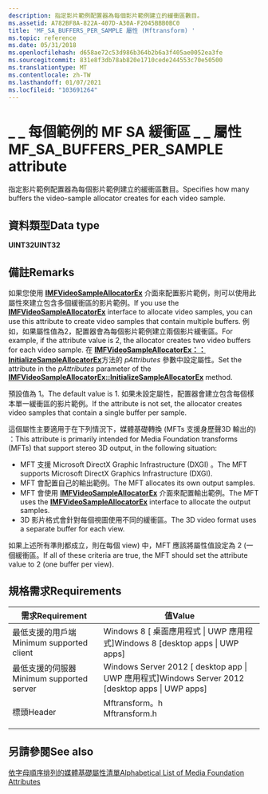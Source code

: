 ```yaml
---
description: 指定影片範例配置器為每個影片範例建立的緩衝區數目。
ms.assetid: A782BF8A-822A-407D-A30A-F2045BBB0BC0
title: 'MF_SA_BUFFERS_PER_SAMPLE 屬性 (Mftransform) '
ms.topic: reference
ms.date: 05/31/2018
ms.openlocfilehash: d658ae72c53d986b364b2b6a3f405ae0052ea3fe
ms.sourcegitcommit: 831e8f3db78ab820e1710cede244553c70e50500
ms.translationtype: MT
ms.contentlocale: zh-TW
ms.lasthandoff: 01/07/2021
ms.locfileid: "103691264"
---
```

# <a name="mf_sa_buffers_per_sample-attribute"></a><span data-ttu-id="cf938-103">\_ \_ 每個範例的 MF SA 緩衝區 \_ \_ 屬性</span><span class="sxs-lookup"><span data-stu-id="cf938-103">MF\_SA\_BUFFERS\_PER\_SAMPLE attribute</span></span>

<span data-ttu-id="cf938-104">指定影片範例配置器為每個影片範例建立的緩衝區數目。</span><span class="sxs-lookup"><span data-stu-id="cf938-104">Specifies how many buffers the video-sample allocator creates for each video sample.</span></span>

## <a name="data-type"></a><span data-ttu-id="cf938-105">資料類型</span><span class="sxs-lookup"><span data-stu-id="cf938-105">Data type</span></span>

<span data-ttu-id="cf938-106">**UINT32**</span><span class="sxs-lookup"><span data-stu-id="cf938-106">**UINT32**</span></span>

## <a name="remarks"></a><span data-ttu-id="cf938-107">備註</span><span class="sxs-lookup"><span data-stu-id="cf938-107">Remarks</span></span>

<span data-ttu-id="cf938-108">如果您使用 [**IMFVideoSampleAllocatorEx**](/windows/desktop/api/mfidl/nn-mfidl-imfvideosampleallocatorex) 介面來配置影片範例，則可以使用此屬性來建立包含多個緩衝區的影片範例。</span><span class="sxs-lookup"><span data-stu-id="cf938-108">If you use the [**IMFVideoSampleAllocatorEx**](/windows/desktop/api/mfidl/nn-mfidl-imfvideosampleallocatorex) interface to allocate video samples, you can use this attribute to create video samples that contain multiple buffers.</span></span> <span data-ttu-id="cf938-109">例如，如果屬性值為2，配置器會為每個影片範例建立兩個影片緩衝區。</span><span class="sxs-lookup"><span data-stu-id="cf938-109">For example, if the attribute value is 2, the allocator creates two video buffers for each video sample.</span></span> <span data-ttu-id="cf938-110">在 [**IMFVideoSampleAllocatorEx：： InitializeSampleAllocatorEx**](/windows/desktop/api/mfidl/nf-mfidl-imfvideosampleallocatorex-initializesampleallocatorex)方法的 *pAttributes* 參數中設定屬性。</span><span class="sxs-lookup"><span data-stu-id="cf938-110">Set the attribute in the *pAttributes* parameter of the [**IMFVideoSampleAllocatorEx::InitializeSampleAllocatorEx**](/windows/desktop/api/mfidl/nf-mfidl-imfvideosampleallocatorex-initializesampleallocatorex) method.</span></span>

<span data-ttu-id="cf938-111">預設值為 1。</span><span class="sxs-lookup"><span data-stu-id="cf938-111">The default value is 1.</span></span> <span data-ttu-id="cf938-112">如果未設定屬性，配置器會建立包含每個樣本單一緩衝區的影片範例。</span><span class="sxs-lookup"><span data-stu-id="cf938-112">If the attribute is not set, the allocator creates video samples that contain a single buffer per sample.</span></span>

<span data-ttu-id="cf938-113">這個屬性主要適用于在下列情況下，媒體基礎轉換 (MFTs 支援身歷聲3D 輸出的) ：</span><span class="sxs-lookup"><span data-stu-id="cf938-113">This attribute is primarily intended for Media Foundation transforms (MFTs) that support stereo 3D output, in the following situation:</span></span>

-   <span data-ttu-id="cf938-114">MFT 支援 Microsoft DirectX Graphic Infrastructure (DXGI) 。</span><span class="sxs-lookup"><span data-stu-id="cf938-114">The MFT supports Microsoft DirectX Graphics Infrastructure (DXGI).</span></span>
-   <span data-ttu-id="cf938-115">MFT 會配置自己的輸出範例。</span><span class="sxs-lookup"><span data-stu-id="cf938-115">The MFT allocates its own output samples.</span></span>
-   <span data-ttu-id="cf938-116">MFT 會使用 [**IMFVideoSampleAllocatorEx**](/windows/desktop/api/mfidl/nn-mfidl-imfvideosampleallocatorex) 介面來配置輸出範例。</span><span class="sxs-lookup"><span data-stu-id="cf938-116">The MFT uses the [**IMFVideoSampleAllocatorEx**](/windows/desktop/api/mfidl/nn-mfidl-imfvideosampleallocatorex) interface to allocate the output samples.</span></span>
-   <span data-ttu-id="cf938-117">3D 影片格式會針對每個視圖使用不同的緩衝區。</span><span class="sxs-lookup"><span data-stu-id="cf938-117">The 3D video format uses a separate buffer for each view.</span></span>

<span data-ttu-id="cf938-118">如果上述所有準則都成立，則在每個 view) 中，MFT 應該將屬性值設定為 2 (一個緩衝區。</span><span class="sxs-lookup"><span data-stu-id="cf938-118">If all of these criteria are true, the MFT should set the attribute value to 2 (one buffer per view).</span></span>

## <a name="requirements"></a><span data-ttu-id="cf938-119">規格需求</span><span class="sxs-lookup"><span data-stu-id="cf938-119">Requirements</span></span>



| <span data-ttu-id="cf938-120">需求</span><span class="sxs-lookup"><span data-stu-id="cf938-120">Requirement</span></span> | <span data-ttu-id="cf938-121">值</span><span class="sxs-lookup"><span data-stu-id="cf938-121">Value</span></span> |
|-------------------------------------|------------------------------------------------------------------------------------------|
| <span data-ttu-id="cf938-122">最低支援的用戶端</span><span class="sxs-lookup"><span data-stu-id="cf938-122">Minimum supported client</span></span><br/> | <span data-ttu-id="cf938-123">Windows 8 \[ 桌面應用程式 \| UWP 應用程式\]</span><span class="sxs-lookup"><span data-stu-id="cf938-123">Windows 8 \[desktop apps \| UWP apps\]</span></span><br/>                                        |
| <span data-ttu-id="cf938-124">最低支援的伺服器</span><span class="sxs-lookup"><span data-stu-id="cf938-124">Minimum supported server</span></span><br/> | <span data-ttu-id="cf938-125">Windows Server 2012 \[ desktop app \| UWP 應用程式\]</span><span class="sxs-lookup"><span data-stu-id="cf938-125">Windows Server 2012 \[desktop apps \| UWP apps\]</span></span><br/>                              |
| <span data-ttu-id="cf938-126">標頭</span><span class="sxs-lookup"><span data-stu-id="cf938-126">Header</span></span><br/>                   | <dl> <span data-ttu-id="cf938-127"><dt>Mftransform。h</dt></span><span class="sxs-lookup"><span data-stu-id="cf938-127"><dt>Mftransform.h</dt></span></span> </dl> |



## <a name="see-also"></a><span data-ttu-id="cf938-128">另請參閱</span><span class="sxs-lookup"><span data-stu-id="cf938-128">See also</span></span>

<dl> <dt>

[<span data-ttu-id="cf938-129">依字母順序排列的媒體基礎屬性清單</span><span class="sxs-lookup"><span data-stu-id="cf938-129">Alphabetical List of Media Foundation Attributes</span></span>](alphabetical-list-of-media-foundation-attributes.md)
</dt> </dl>

 

 





